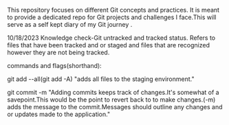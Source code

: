 This repository focuses on different Git concepts and practices. It is meant to provide a dedicated repo for Git projects and challenges I face.This will serve as a self kept diary of my Git journey .

10/18/2023
Knowledge check-Git untracked and tracked status.
Refers to files that have been tracked and or staged and files that are recognized however they are not being tracked.

commands and flags(shorthand):

git add --all(git add -A) "adds all files to the staging environment."

git commit -m "Adding commits keeps track of changes.It's somewhat of a savepoint.This would be the point to revert back to to make changes.(-m) adds the message to the commit.Messages should outline any changes and or updates made to the application."

